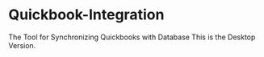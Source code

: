 # Quickbook-Integration
The Tool for Synchronizing Quickbooks with Database
This is the Desktop Version.
